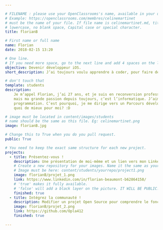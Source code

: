 ```yaml
---

# FILENAME : please use your OpenClassrooms's name, available in your url.
# Example: https://openclassrooms.com/membres/celinemartinet
# must be the name of your file. If file name is celinemartinet.md, title is celinemartinet.
# lowercase, no blank space, Capital case or special character.
title: florianB

# First name or full name
name: Florian
date: 2018-02-15 13:20

# One line.
# If you need more space, go to the next line and add 4 spaces on the left, as in 'description'.
objective: Devenir développeur iOS.
short_description: J’ai toujours voulu apprendre à coder, pour faire des logiciels.

# don't touch that
template: students
description:
    Je m’appel Florian, j’ai 27 ans, et je suis en reconversion professionnel. J’ai fait des études de diagnostic électronique automobile,
    mais ma grande passion depuis toujours, c’est l’informatique. J’aime le domaine dans son ensemble, avec une petite préférence pour la
    programmation. C’est pourquoi, je me dirige vers un Parcours développeur d’application IOS, étant un fan de l'écosystème Apple,
    quoi de mieux pour moi? :D

# image must be located in content/images/students
# name should be the same as this file. Eg: celinemartinet.png
image: florianB.jpg

# Change this to True when you do you pull request.
public: True

# You need to keep the exact same structure for each new project.
projects:
  - title: Présentez-vous !
    description: Une présentation de moi-même et un lien vers mon LinkedIn.
    # Create a new repository for your images. Name it the same as your nickname and profile picture.
    # Image must be here: content/students/yourrepo/project1.png
    image: florianB/projet_1.png
    link: https://www.linkedin.com/in/florian-beaumont-b62864158/
    # 'true' makes it fully available.
    # 'false' will add a black layer on the picture. IT WILL BE PUBLIC!
    finished: true
  - title: Intégrez la communauté !
    description: Modifier un projet Open Source pour comprendre le fonctionnement de Git, de Github et des pull requests. 
    image: florianB/projet_2.png
    link: https://github.com/Opla412
    finished: true
    
---
```

